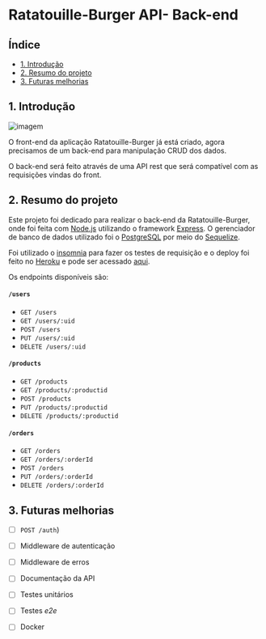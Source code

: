 # Ratatouille-Burger API- Back-end

## Índice

* [1. Introdução](#1-introducao)
* [2. Resumo do projeto](#2-resumo-do-projeto)
* [3. Futuras melhorias](#3-futuras-melhorias)

## 1. Introdução

![imagem](/imageReadme/Ratatouille-logo.png)

O front-end da aplicação Ratatouille-Burger já está criado, agora precisamos de um back-end para manipulação CRUD dos dados.

O back-end será feito através de uma API rest que será compatível com as requisições vindas do front.

## 2. Resumo do projeto
Este projeto foi dedicado para realizar o back-end da Ratatouille-Burger, onde foi feita com [Node.js](https://nodejs.org/) utilizando o framework [Express](https://expressjs.com/). 
O gerenciador de banco de dados utilizado foi o [PostgreSQL](https://www.postgresql.org/docs/) por meio do [Sequelize](https://sequelize.org).

Foi utilizado o [insomnia](https://insomnia.rest/) para fazer os testes de requisição e o deploy foi feito no [Heroku](https://www.heroku.com/home) e pode ser acessado [aqui](https://bq-ratatoille.herokuapp.com/).

Os endpoints disponíveis são:

#### `/users`

* `GET /users`
* `GET /users/:uid`
* `POST /users`
* `PUT /users/:uid`
* `DELETE /users/:uid`

#### `/products`

* `GET /products`
* `GET /products/:productid`
* `POST /products`
* `PUT /products/:productid`
* `DELETE /products/:productid`

#### `/orders`

* `GET /orders`
* `GET /orders/:orderId`
* `POST /orders`
* `PUT /orders/:orderId`
* `DELETE /orders/:orderId`



## 3. Futuras melhorias

* [ ] `POST /auth`)
* [ ] Middleware de autenticação
* [ ] Middleware de erros
* [ ] Documentação da API
* [ ] Testes unitários
* [ ] Testes _e2e_
* [ ] Docker

